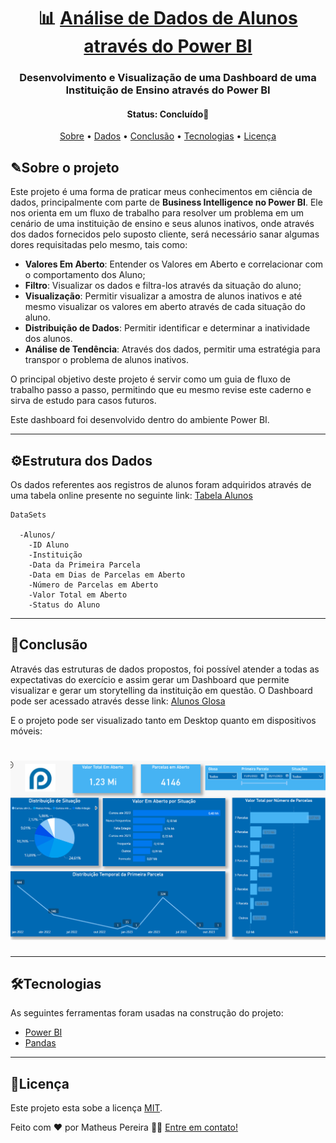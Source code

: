 <h1 align="center">
   📊 <a href="#"> Análise de Dados de Alunos através do Power BI </a>
</h1>

<h3 align="center">
  Desenvolvimento e Visualização de uma Dashboard de uma Instituição de Ensino através do Power BI
</h3>

<h4 align="center"> 
	 Status: Concluído🚀
</h4>
 
<p align="center">
 <a href="#sobre-o-projeto">Sobre</a> •
 <a href="#estrutura-dos-dados">Dados</a> •
 <a href="#conclusão">Conclusão</a> •
 <a href="#tecnologias">Tecnologias</a> • 
 <a href="#licença">Licença</a>
</p>


## ✎Sobre o projeto

Este projeto é uma forma de praticar meus conhecimentos em ciência de dados, principalmente com parte de **Business Intelligence no Power BI**. Ele nos orienta em um fluxo de trabalho para resolver um problema em um cenário de uma instituição de ensino e seus alunos inativos, onde através dos dados fornecidos pelo suposto cliente, será necessário sanar algumas dores requisitadas pelo mesmo, tais como:
  - **Valores Em Aberto**: Entender os Valores em Aberto e correlacionar com o comportamento dos Aluno;
  - **Filtro**: Visualizar os dados e filtra-los através da situação do aluno;
  - **Visualização**: Permitir visualizar a amostra de alunos inativos e até mesmo visualizar os valores em aberto através de cada situação do aluno.
  - **Distribuição de Dados**: Permitir identificar e determinar a inatividade dos alunos.
  - **Análise de Tendência**: Através dos dados, permitir uma estratégia para transpor o problema de alunos inativos.  

O principal objetivo deste projeto é servir como um guia de fluxo de trabalho passo a passo, permitindo que eu mesmo revise este caderno e sirva de estudo para casos futuros.

Este dashboard foi desenvolvido dentro do ambiente Power BI.

---

## ⚙Estrutura dos Dados
Os dados referentes aos registros de alunos foram adquiridos através de uma tabela online presente no seguinte link: [Tabela Alunos](https://app.powerbi.com/view?r=eyJrIjoiOTg5Y2Q1ODktNmE3ZC00OTE4LWI1MjYtNzcxZjhlMDI2ZWNmIiwidCI6ImQwOTEwZmZkLThhMzctNGJkYi1iYTY1LTdkMmQwZWI1N2RlOSIsImMiOjR9) 

```
DataSets

  -Alunos/
    -ID Aluno
    -Instituição
    -Data da Primeira Parcela
    -Data em Dias de Parcelas em Aberto 
    -Número de Parcelas em Aberto
    -Valor Total em Aberto
    -Status do Aluno

```


---

## 🔬Conclusão

Através das estruturas de dados propostos, foi possível atender a todas as expectativas do exercício e assim gerar um Dashboard que permite visualizar e gerar um storytelling da instituição em questão.
O Dashboard pode ser acessado através desse link:  [Alunos Glosa](https://github.com/matheusmmmp/dataAnalysis-student/blob/main/teste-glosa.csv)

E o projeto pode ser visualizado tanto em Desktop quanto em dispositivos móveis:
<h1 align="center">
  <img alt="Imagem Demonstrativa 1" title="#Img1" src="https://github.com/matheusmmmp/dataAnalysis-student/blob/main/print1.PNG" style="width: 800px;" />
</h1>

---

## 🛠Tecnologias

As seguintes ferramentas foram usadas na construção do projeto:

-   [Power BI](https://powerbi.microsoft.com/pt-br/)
-   [Pandas](https://pandas.pydata.org)

---

## 📝Licença

Este projeto esta sobe a licença [MIT](./LICENSE).

Feito com ❤️ por Matheus Pereira 👋🏽 [Entre em contato!](www.linkedin.com/in/matheus-de-medeiros-pereira-52b245140)
